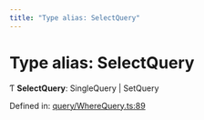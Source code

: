 ```yaml
---
title: "Type alias: SelectQuery"
---
```


# Type alias: SelectQuery

Ƭ **SelectQuery**: SingleQuery \| SetQuery

Defined in: [query/WhereQuery.ts:89](https://github.com/44x1carbon/gigantes/blob/89b5bd4/src/query/WhereQuery.ts#L89)
